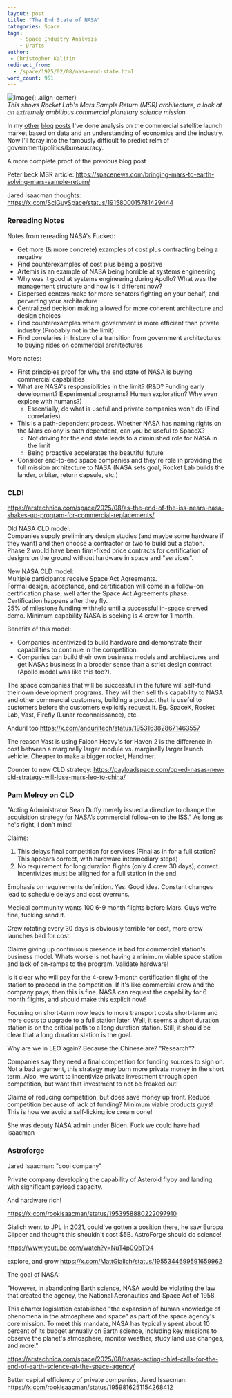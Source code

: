 ```yaml
---
layout: post
title: "The End State of NASA"
categories: Space
tags:
    - Space Industry Analysis
    - Drafts
author:
 - Christopher Kalitin
redirect_from:
  - /space/1925/02/08/nasa-end-state.html
word_count: 951
---
```

<head>
    <meta property="og:image" content="{{site.url}}/assets/images/nasa-end-state/msr.jpg">
</head>

![Image]({{site.url}}/assets/images/nasa-end-state/msr.jpg){: .align-center}  
<i>This shows Rocket Lab's Mars Sample Return (MSR) architecture, a look at an extremely ambitious commercial planetary science mission.</i>

In my <a href="https://ckalitin.github.io/space/2024/08/12/extrapolating-demand-firefly.html">other</a> <a href="https://ckalitin.github.io/space/2024/07/04/small-sat-constellations.html">blog</a> <a href="https://ckalitin.github.io/technology/2024/01/07/analysing-neutron-competitively.html">posts</a> I've done analysis on the commercial satellite launch market based on data and an understanding of economics and the industry. Now I'll foray into the famously difficult to predict relm of government/politics/bureaucracy.

A more complete proof of the previous blog post

Peter beck MSR article:
https://spacenews.com/bringing-mars-to-earth-solving-mars-sample-return/

Jared Isaacman thoughts: https://x.com/SciGuySpace/status/1915800015781429444

### Rereading Notes

Notes from rereading NASA's Fucked:
- Get more (& more concrete) examples of cost plus contracting being a negative
- Find counterexamples of cost plus being a positive
- Artemis is an example of NASA being horrible at systems engineering
- Why was it good at systems engineering during Apollo? What was the management structure and how is it different now?
- Dispersed centers make for more senators fighting on your behalf, and perverting your architecture
- Centralized decision making allowed for more coherent architecture and design choices
- Find counterexamples where government is more efficient than private industry (Probably not in the limit)
- Find correlaries in history of a transition from government architectures to buying rides on commercial architectures

More notes:
- First principles proof for why the end state of NASA is buying commercial capabilities
- What are NASA's responsibilities in the limit? (R&D? Funding early development? Experimental programs? Human exploration? Why even explore with humans?)
    - Essentially, do what is useful and private companies won't do (Find correlaries)
- This is a path-dependent process. Whether NASA has naming rights on the Mars colony is path dependent, can you be useful to SpaceX?
    - Not driving for the end state leads to a diminished role for NASA in the limit
    - Being proactive accelerates the beautiful future
- Consider end-to-end space companies and they're role in providing the full mission architecture to NASA (NASA sets goal, Rocket Lab builds the lander, orbiter, return capsule, etc.)

### CLD!

https://arstechnica.com/space/2025/08/as-the-end-of-the-iss-nears-nasa-shakes-up-program-for-commercial-replacements/

Old NASA CLD model:  
Companies supply preliminary design studies (and maybe some hardware if they want) and then choose a contractor or two to build out a station.  
Phase 2 would have been firm-fixed price contracts for certification of designs on the ground without hardware in space and "services".  

New NASA CLD model:  
Multiple participants receive Space Act Agreements.  
Formal design, acceptance, and certification will come in a follow-on certification phase, well after the Space Act Agreements phase.  
Certification happens after they fly.  
25% of milestone funding withheld until a successful in-space crewed demo.
Minimum capability NASA is seeking is 4 crew for 1 month.

Benefits of this model:
 - Companies incentivized to build hardware and demonstrate their capabilities to continue in the competition.
 - Companies can build their own business models and architectures and get NASAs business in a broader sense than a strict design contract (Apollo model was like this too?).

The space companies that will be successful in the future will self-fund their own development programs. They will then sell this capability to NASA and other commercial customers, building a product that is useful to customers before the customers explicitly request it. Eg. SpaceX, Rocket Lab, Vast, Firefly (Lunar reconnaissance), etc.

Anduril too https://x.com/anduriltech/status/1953163828671463557

The reason Vast is using Falcon Heavy's for Haven 2 is the difference in cost between a marginally larger module vs. marginally larger launch vehicle. Cheaper to make a bigger rocket, Handmer.

Counter to new CLD strategy:
https://payloadspace.com/op-ed-nasas-new-cld-strategy-will-lose-mars-leo-to-china/

### Pam Melroy on CLD

"Acting Administrator Sean Duffy merely issued a directive to change the acquisition strategy for NASA’s commercial follow-on to the ISS."
As long as he's right, I don't mind!

Claims:
1. This delays final competition for services (Final as in for a full station? This appears correct, with hardware intermediary steps)
2. No requirement for long duration flights (only 4 crew 30 days), correct. Incentivizes must be alligned for a full station in the end.

Emphasis on requirements definition. Yes. Good idea. Constant changes lead to schedule delays and cost overruns.

Medical community wants 100 6-9 month flights before Mars. Guys we're fine, fucking send it.

Crew rotating every 30 days is obviously terrible for cost, more crew launches bad for cost.

Claims giving up continuous presence is bad for commercial station's business model.
Whats worse is not having a minimum viable space station and lack of on-ramps to the program. Validate hardware!

Is it clear who will pay for the 4-crew 1-month certification flight of the station to proceed in the competition.
If it's like commercial crew and the company pays, then this is fine. NASA can request the capability for 6 month flights, and should make this explicit now!

Focusing on short-term now leads to more transport costs short-term and more costs to upgrade to a full station later. Well, it seems a short duration station is on the critical path to a long duration station. Still, it should be clear that a long duration station is the goal.

Why are we in LEO again? Because the Chinese are? "Research"?

Companies say they need a final competition for funding sources to sign on. Not a bad argument, this strategy may burn more private money in the short term. Also, we want to incentivize private investment through open competition, but want that investment to not be freaked out!

Claims of reducing competition, but does save money up front. Reduce competition because of lack of funding? Minimum viable products guys! This is how we avoid a self-licking ice cream cone!

She was deputy NASA admin under Biden. Fuck we could have had Isaacman

### Astroforge

Jared Isaacman: "cool company"

Private company developing the capability of Asteroid flyby and landing with significant payload capacity.

And hardware rich!

https://x.com/rookisaacman/status/1953958880222097910

Gialich went to JPL in 2021, could've gotten a position there, he saw Europa Clipper and thought this shouldn't cost $5B. AstroForge should do science!

https://www.youtube.com/watch?v=NuT4p0QbTO4

explore, and grow
https://x.com/MattGialich/status/1955344699591659962


The goal of NASA:

"However, in abandoning Earth science, NASA would be violating the law that created the agency, the National Aeronautics and Space Act of 1958.

This charter legislation established "the expansion of human knowledge of phenomena in the atmosphere and space" as part of the space agency's core mission. To meet this mandate, NASA has typically spent about 10 percent of its budget annually on Earth science, including key missions to observe the planet's atmosphere, monitor weather, study land use changes, and more."

https://arstechnica.com/space/2025/08/nasas-acting-chief-calls-for-the-end-of-earth-science-at-the-space-agency/

Better capital efficiency of private companies, Jared Issacman:
https://x.com/rookisaacman/status/1959816251154268412
